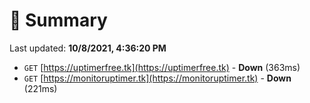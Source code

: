 # 📖 Summary
Last updated: **10/8/2021, 4:36:20 PM**

- `GET` [https://uptimerfree.tk](https://uptimerfree.tk) - **Down** (363ms)
- `GET` [https://monitoruptimer.tk](https://monitoruptimer.tk) - **Down** (221ms)
